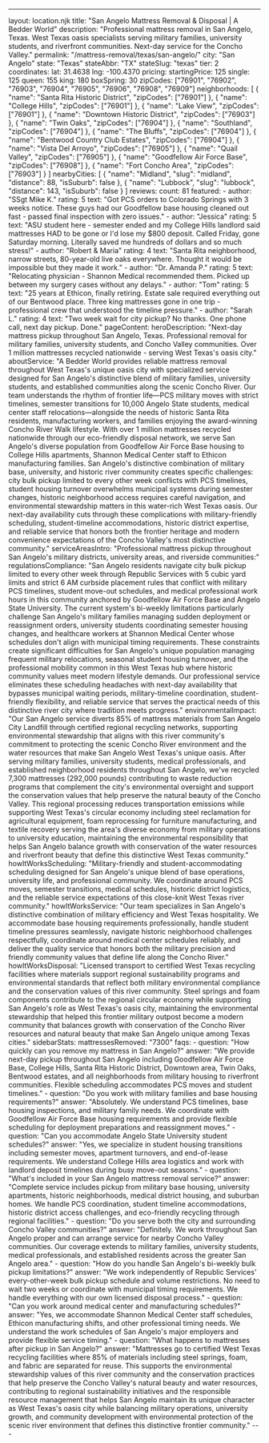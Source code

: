 ---
layout: location.njk
title: "San Angelo Mattress Removal & Disposal | A Bedder World"
description: "Professional mattress removal in San Angelo, Texas. West Texas oasis specialists serving military families, university students, and riverfront communities. Next-day service for the Concho Valley."
permalink: "/mattress-removal/texas/san-angelo/"
city: "San Angelo" state: "Texas" stateAbbr: "TX" stateSlug: "texas" tier: 2 coordinates: lat: 31.4638 lng: -100.4370 pricing: startingPrice: 125 single: 125 queen: 155 king: 180 boxSpring: 30 zipCodes: ["76901", "76902", "76903", "76904", "76905", "76906", "76908", "76909"] neighborhoods: [ { "name": "Santa Rita Historic District", "zipCodes": ["76901"] }, { "name": "College Hills", "zipCodes": ["76901"] }, { "name": "Lake View", "zipCodes": ["76901"] }, { "name": "Downtown Historic District", "zipCodes": ["76903"] }, { "name": "Twin Oaks", "zipCodes": ["76904"] }, { "name": "Southland", "zipCodes": ["76904"] }, { "name": "The Bluffs", "zipCodes": ["76904"] }, { "name": "Bentwood Country Club Estates", "zipCodes": ["76904"] }, { "name": "Vista Del Arroyo", "zipCodes": ["76905"] }, { "name": "Quail Valley", "zipCodes": ["76905"] }, { "name": "Goodfellow Air Force Base", "zipCodes": ["76908"] }, { "name": "Fort Concho Area", "zipCodes": ["76903"] } ] nearbyCities: [ { "name": "Midland", "slug": "midland", "distance": 88, "isSuburb": false }, { "name": "Lubbock", "slug": "lubbock", "distance": 143, "isSuburb": false } ] reviews: count: 81 featured: - author: "SSgt Mike K." rating: 5 text: "Got PCS orders to Colorado Springs with 3 weeks notice. These guys had our Goodfellow base housing cleaned out fast - passed final inspection with zero issues." - author: "Jessica" rating: 5 text: "ASU student here - semester ended and my College Hills landlord said mattresses HAD to be gone or I'd lose my $800 deposit. Called Friday, gone Saturday morning. Literally saved me hundreds of dollars and so much stress!" - author: "Robert & Maria" rating: 4 text: "Santa Rita neighborhood, narrow streets, 80-year-old live oaks everywhere. Thought it would be impossible but they made it work." - author: "Dr. Amanda P." rating: 5 text: "Relocating physician - Shannon Medical recommended them. Picked up between my surgery cases without any delays." - author: "Tom" rating: 5 text: "25 years at Ethicon, finally retiring. Estate sale required everything out of our Bentwood place. Three king mattresses gone in one trip - professional crew that understood the timeline pressure." - author: "Sarah L." rating: 4 text: "Two week wait for city pickup? No thanks. One phone call, next day pickup. Done." pageContent: heroDescription: "Next-day mattress pickup throughout San Angelo, Texas. Professional removal for military families, university students, and Concho Valley communities. Over 1 million mattresses recycled nationwide - serving West Texas's oasis city." aboutService: "A Bedder World provides reliable mattress removal throughout West Texas's unique oasis city with specialized service designed for San Angelo's distinctive blend of military families, university students, and established communities along the scenic Concho River. Our team understands the rhythm of frontier life—PCS military moves with strict timelines, semester transitions for 10,000 Angelo State students, medical center staff relocations—alongside the needs of historic Santa Rita residents, manufacturing workers, and families enjoying the award-winning Concho River Walk lifestyle. With over 1 million mattresses recycled nationwide through our eco-friendly disposal network, we serve San Angelo's diverse population from Goodfellow Air Force Base housing to College Hills apartments, Shannon Medical Center staff to Ethicon manufacturing families. San Angelo's distinctive combination of military base, university, and historic river community creates specific challenges: city bulk pickup limited to every other week conflicts with PCS timelines, student housing turnover overwhelms municipal systems during semester changes, historic neighborhood access requires careful navigation, and environmental stewardship matters in this water-rich West Texas oasis. Our next-day availability cuts through these complications with military-friendly scheduling, student-timeline accommodations, historic district expertise, and reliable service that honors both the frontier heritage and modern convenience expectations of the Concho Valley's most distinctive community." serviceAreasIntro: "Professional mattress pickup throughout San Angelo's military districts, university areas, and riverside communities:" regulationsCompliance: "San Angelo residents navigate city bulk pickup limited to every other week through Republic Services with 5 cubic yard limits and strict 6 AM curbside placement rules that conflict with military PCS timelines, student move-out schedules, and medical professional work hours in this community anchored by Goodfellow Air Force Base and Angelo State University. The current system's bi-weekly limitations particularly challenge San Angelo's military families managing sudden deployment or reassignment orders, university students coordinating semester housing changes, and healthcare workers at Shannon Medical Center whose schedules don't align with municipal timing requirements. These constraints create significant difficulties for San Angelo's unique population managing frequent military relocations, seasonal student housing turnover, and the professional mobility common in this West Texas hub where historic community values meet modern lifestyle demands. Our professional service eliminates these scheduling headaches with next-day availability that bypasses municipal waiting periods, military-timeline coordination, student-friendly flexibility, and reliable service that serves the practical needs of this distinctive river city where tradition meets progress." environmentalImpact: "Our San Angelo service diverts 85% of mattress materials from San Angelo City Landfill through certified regional recycling networks, supporting environmental stewardship that aligns with this river community's commitment to protecting the scenic Concho River environment and the water resources that make San Angelo West Texas's unique oasis. After serving military families, university students, medical professionals, and established neighborhood residents throughout San Angelo, we've recycled 7,300 mattresses (292,000 pounds) contributing to waste reduction programs that complement the city's environmental oversight and support the conservation values that help preserve the natural beauty of the Concho Valley. This regional processing reduces transportation emissions while supporting West Texas's circular economy including steel reclamation for agricultural equipment, foam reprocessing for furniture manufacturing, and textile recovery serving the area's diverse economy from military operations to university education, maintaining the environmental responsibility that helps San Angelo balance growth with conservation of the water resources and riverfront beauty that define this distinctive West Texas community." howItWorksScheduling: "Military-friendly and student-accommodating scheduling designed for San Angelo's unique blend of base operations, university life, and professional community. We coordinate around PCS moves, semester transitions, medical schedules, historic district logistics, and the reliable service expectations of this close-knit West Texas river community." howItWorksService: "Our team specializes in San Angelo's distinctive combination of military efficiency and West Texas hospitality. We accommodate base housing requirements professionally, handle student timeline pressures seamlessly, navigate historic neighborhood challenges respectfully, coordinate around medical center schedules reliably, and deliver the quality service that honors both the military precision and friendly community values that define life along the Concho River." howItWorksDisposal: "Licensed transport to certified West Texas recycling facilities where materials support regional sustainability programs and environmental standards that reflect both military environmental compliance and the conservation values of this river community. Steel springs and foam components contribute to the regional circular economy while supporting San Angelo's role as West Texas's oasis city, maintaining the environmental stewardship that helped this frontier military outpost become a modern community that balances growth with conservation of the Concho River resources and natural beauty that make San Angelo unique among Texas cities." sidebarStats: mattressesRemoved: "7300" faqs: - question: "How quickly can you remove my mattress in San Angelo?" answer: "We provide next-day pickup throughout San Angelo including Goodfellow Air Force Base, College Hills, Santa Rita Historic District, Downtown area, Twin Oaks, Bentwood estates, and all neighborhoods from military housing to riverfront communities. Flexible scheduling accommodates PCS moves and student timelines." - question: "Do you work with military families and base housing requirements?" answer: "Absolutely. We understand PCS timelines, base housing inspections, and military family needs. We coordinate with Goodfellow Air Force Base housing requirements and provide flexible scheduling for deployment preparations and reassignment moves." - question: "Can you accommodate Angelo State University student schedules?" answer: "Yes, we specialize in student housing transitions including semester moves, apartment turnovers, and end-of-lease requirements. We understand College Hills area logistics and work with landlord deposit timelines during busy move-out seasons." - question: "What's included in your San Angelo mattress removal service?" answer: "Complete service includes pickup from military base housing, university apartments, historic neighborhoods, medical district housing, and suburban homes. We handle PCS coordination, student timeline accommodations, historic district access challenges, and eco-friendly recycling through regional facilities." - question: "Do you serve both the city and surrounding Concho Valley communities?" answer: "Definitely. We work throughout San Angelo proper and can arrange service for nearby Concho Valley communities. Our coverage extends to military families, university students, medical professionals, and established residents across the greater San Angelo area." - question: "How do you handle San Angelo's bi-weekly bulk pickup limitations?" answer: "We work independently of Republic Services' every-other-week bulk pickup schedule and volume restrictions. No need to wait two weeks or coordinate with municipal timing requirements. We handle everything with our own licensed disposal process." - question: "Can you work around medical center and manufacturing schedules?" answer: "Yes, we accommodate Shannon Medical Center staff schedules, Ethicon manufacturing shifts, and other professional timing needs. We understand the work schedules of San Angelo's major employers and provide flexible service timing." - question: "What happens to mattresses after pickup in San Angelo?" answer: "Mattresses go to certified West Texas recycling facilities where 85% of materials including steel springs, foam, and fabric are separated for reuse. This supports the environmental stewardship values of this river community and the conservation practices that help preserve the Concho Valley's natural beauty and water resources, contributing to regional sustainability initiatives and the responsible resource management that helps San Angelo maintain its unique character as West Texas's oasis city while balancing military operations, university growth, and community development with environmental protection of the scenic river environment that defines this distinctive frontier community." ---